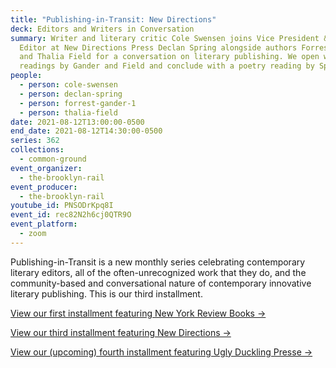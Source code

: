 ```yaml
---
title: "Publishing-in-Transit: New Directions"
deck: Editors and Writers in Conversation
summary: Writer and literary critic Cole Swensen joins Vice President & Senior
  Editor at New Directions Press Declan Spring alongside authors Forrest Gander
  and Thalia Field for a conversation on literary publishing. We open with
  readings by Gander and Field and conclude with a poetry reading by Spring.
people:
  - person: cole-swensen
  - person: declan-spring
  - person: forrest-gander-1
  - person: thalia-field
date: 2021-08-12T13:00:00-0500
end_date: 2021-08-12T14:30:00-0500
series: 362
collections:
  - common-ground
event_organizer:
  - the-brooklyn-rail
event_producer:
  - the-brooklyn-rail
youtube_id: PNSODrKpq8I
event_id: rec82N2h6cj0QTR9O
event_platform:
  - zoom
---
```

Publishing-in-Transit is a new monthly series celebrating contemporary literary editors, all of the often-unrecognized work that they do, and the community-based and conversational nature of contemporary innovative literary publishing. This is our third installment. 

[View our first installment featuring New York Review Books →](https://brooklynrail.org/events/2021/06/10/publishing-in-transit-new-york-review-of-books/)

[View our third installment featuring New Directions →](https://brooklynrail.org/events/2021/06/10/publishing-in-transit-new-york-review-of-books/)

[View our (upcoming) fourth installment featuring Ugly Duckling Presse →](https://brooklynrail.org/events/2021/09/09/publishing-in-transit-ugly-duckling-presse/)